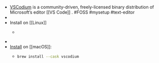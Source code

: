 - [VSCodium](https://vscodium.com/) is a community-driven, freely-licensed binary distribution of Microsoft’s editor [[VS Code]] . #FOSS #mysetup #text-editor
-
- Install on [[Linux]]
	- ```bash
	  ```
-
- [Install](https://vscodium.com/#install-with-brew-mac) on [[macOS]]:
	- ```bash
	  brew install --cask vscodium
	  ```